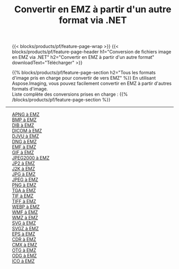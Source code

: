 ﻿---
title: Convertir en EMZ à partir d'un autre format via .NET 
weight: 3920
url: /fr/net/conversion/to/emz 
lang: fr
langdirlevel: 2
locales: zh-hans,ja,it,ru,de,es,fr,nl,id,lt,pl,pt,vi,tr,ko,zh-hant,ar,hi,th,sv,cs,uk,he
description: En utilisant Aspose.Imaging, vous pouvez facilement convertir en EMZ à partir d'un autre format
---

{{< blocks/products/pf/feature-page-wrap >}}
{{< blocks/products/pf/feature-page-header h1="Conversion de fichiers image en EMZ via .NET" h2="Convertir en EMZ à partir d'un autre format" downloadText="Télécharger" >}}


{{% blocks/products/pf/feature-page-section  h2="Tous les formats d'image pris en charge pour convertir de vers EMZ" %}}
En utilisant Aspose.Imaging, vous pouvez facilement convertir en EMZ à partir d'autres formats d'image.
<br/>
Liste complète des conversions prises en charge :
{{% /blocks/products/pf/feature-page-section %}}
<div class="container-fluid productfamilypage bg-gray">
    <div class="convertypes bg-gray agp-content section">
        <div class="container">
		<hr style="margin-left:-20px;"/>
		<div class="row other-converters">
		    <div class='col-md-2 other-converter remove-lp remove-rp'><a href="/imaging/fr/net/conversion/apng-to-emz" >APNG à EMZ</a></div>
<div class='col-md-2 other-converter remove-lp remove-rp'><a href="/imaging/fr/net/conversion/bmp-to-emz" >BMP à EMZ</a></div>
<div class='col-md-2 other-converter remove-lp remove-rp'><a href="/imaging/fr/net/conversion/dib-to-emz" >DIB à EMZ</a></div>
<div class='col-md-2 other-converter remove-lp remove-rp'><a href="/imaging/fr/net/conversion/dicom-to-emz" >DICOM à EMZ</a></div>
<div class='col-md-2 other-converter remove-lp remove-rp'><a href="/imaging/fr/net/conversion/djvu-to-emz" >DJVU à EMZ</a></div>
<div class='col-md-2 other-converter remove-lp remove-rp'><a href="/imaging/fr/net/conversion/dng-to-emz" >DNG à EMZ</a></div>
<div class='col-md-2 other-converter remove-lp remove-rp'><a href="/imaging/fr/net/conversion/emf-to-emz" >EMF à EMZ</a></div>
<div class='col-md-2 other-converter remove-lp remove-rp'><a href="/imaging/fr/net/conversion/gif-to-emz" >GIF à EMZ</a></div>
<div class='col-md-2 other-converter remove-lp remove-rp'><a href="/imaging/fr/net/conversion/jpeg2000-to-emz" >JPEG2000 à EMZ</a></div>
<div class='col-md-2 other-converter remove-lp remove-rp'><a href="/imaging/fr/net/conversion/jp2-to-emz" >JP2 à EMZ</a></div>
<div class='col-md-2 other-converter remove-lp remove-rp'><a href="/imaging/fr/net/conversion/j2k-to-emz" >J2K à EMZ</a></div>
<div class='col-md-2 other-converter remove-lp remove-rp'><a href="/imaging/fr/net/conversion/jpg-to-emz" >JPG à EMZ</a></div>
<div class='col-md-2 other-converter remove-lp remove-rp'><a href="/imaging/fr/net/conversion/jpeg-to-emz" >JPEG à EMZ</a></div>
<div class='col-md-2 other-converter remove-lp remove-rp'><a href="/imaging/fr/net/conversion/png-to-emz" >PNG à EMZ</a></div>
<div class='col-md-2 other-converter remove-lp remove-rp'><a href="/imaging/fr/net/conversion/tga-to-emz" >TGA à EMZ</a></div>
<div class='col-md-2 other-converter remove-lp remove-rp'><a href="/imaging/fr/net/conversion/tif-to-emz" >TIF à EMZ</a></div>
<div class='col-md-2 other-converter remove-lp remove-rp'><a href="/imaging/fr/net/conversion/tiff-to-emz" >TIFF à EMZ</a></div>
<div class='col-md-2 other-converter remove-lp remove-rp'><a href="/imaging/fr/net/conversion/webp-to-emz" >WEBP à EMZ</a></div>
<div class='col-md-2 other-converter remove-lp remove-rp'><a href="/imaging/fr/net/conversion/wmf-to-emz" >WMF à EMZ</a></div>
<div class='col-md-2 other-converter remove-lp remove-rp'><a href="/imaging/fr/net/conversion/wmz-to-emz" >WMZ à EMZ</a></div>
<div class='col-md-2 other-converter remove-lp remove-rp'><a href="/imaging/fr/net/conversion/svg-to-emz" >SVG à EMZ</a></div>
<div class='col-md-2 other-converter remove-lp remove-rp'><a href="/imaging/fr/net/conversion/svgz-to-emz" >SVGZ à EMZ</a></div>
<div class='col-md-2 other-converter remove-lp remove-rp'><a href="/imaging/fr/net/conversion/eps-to-emz" >EPS à EMZ</a></div>
<div class='col-md-2 other-converter remove-lp remove-rp'><a href="/imaging/fr/net/conversion/cdr-to-emz" >CDR à EMZ</a></div>
<div class='col-md-2 other-converter remove-lp remove-rp'><a href="/imaging/fr/net/conversion/cmx-to-emz" >CMX à EMZ</a></div>
<div class='col-md-2 other-converter remove-lp remove-rp'><a href="/imaging/fr/net/conversion/otg-to-emz" >OTG à EMZ</a></div>
<div class='col-md-2 other-converter remove-lp remove-rp'><a href="/imaging/fr/net/conversion/odg-to-emz" >ODG à EMZ</a></div>
<div class='col-md-2 other-converter remove-lp remove-rp'><a href="/imaging/fr/net/conversion/ico-to-emz" >ICO à EMZ</a></div>
                </div>
        </div>
    </div>
</div>
<br/>

